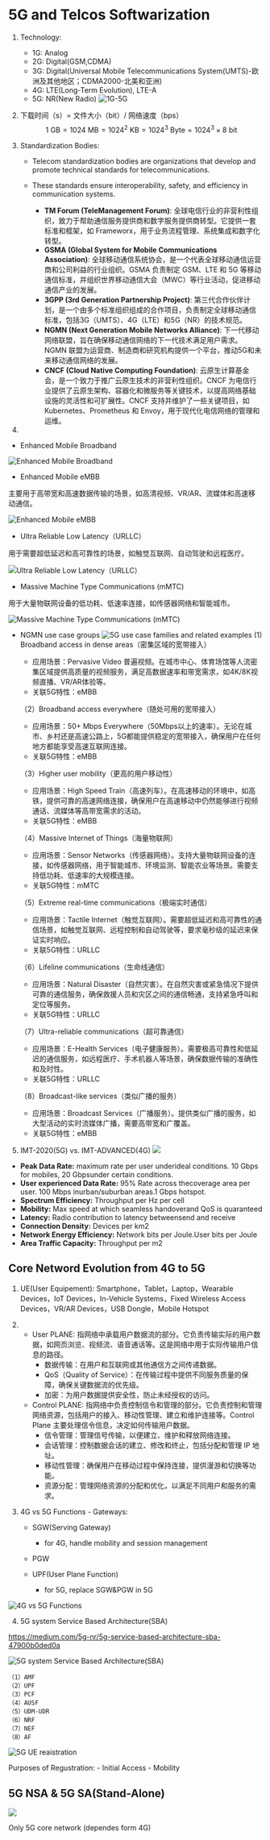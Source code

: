 # 5G and Telcos Softwarization
1. Technology:
    - 1G: Analog
    - 2G: Digital(GSM,CDMA)
    - 3G: Digital(Universal Mobile Telecommunications System(UMTS)-欧洲及其他地区；CDMA2000-北美和亚洲)
    - 4G: LTE(Long-Term Evolution), LTE-A
    - 5G: NR(New Radio)
![1G-5G](./IMG/evolution-des-reseaux-mobiles-des-technologies-et-des-usages.jpg)

2. 下载时间（s）= 文件大小（bit）/ 网络速度（bps）
    $$
    1 \text{ GB} = 1024 \text{ MB} = 1024^2 \text{ KB} = 1024^3 \text{ Byte} = 1024^3 \times 8 \text{ bit}
    $$

3. Standardization Bodies:
    - Telecom standardization bodies are organizations that develop and promote technical standards for telecommunications.
    - These standards ensure interoperability, safety, and efficiency in communication systems.

        - **TM Forum (TeleManagement Forum)**: 全球电信行业的非营利性组织，致力于帮助通信服务提供商和数字服务提供商转型。它提供一套标准和框架，如 Frameworx，用于业务流程管理、系统集成和数字化转型。
        - **GSMA (Global System for Mobile Communications Association)**: 全球移动通信系统协会，是一个代表全球移动通信运营商和公司利益的行业组织。GSMA 负责制定 GSM、LTE 和 5G 等移动通信标准，并组织世界移动通信大会（MWC）等行业活动，促进移动通信产业的发展。
        - **3GPP (3rd Generation Partnership Project)**: 第三代合作伙伴计划，是一个由多个标准组织组成的合作项目，负责制定全球移动通信标准，包括3G（UMTS）、4G（LTE）和5G（NR）的技术规范。
        - **NGMN (Next Generation Mobile Networks Alliance)**: 下一代移动网络联盟，旨在确保移动通信网络的下一代技术满足用户需求。NGMN 联盟为运营商、制造商和研究机构提供一个平台，推动5G和未来移动通信网络的发展。
        - **CNCF (Cloud Native Computing Foundation)**: 云原生计算基金会，是一个致力于推广云原生技术的非营利性组织。CNCF 为电信行业提供了云原生架构、容器化和微服务等关键技术，以提高网络基础设施的灵活性和可扩展性。CNCF 支持并维护了一些关键项目，如 Kubernetes、Prometheus 和 Envoy，用于现代化电信网络的管理和运维。

4.  
- Enhanced Mobile Broadband

![Enhanced Mobile Broadband](./IMG/Enhanced%20Mobile%20Broadband.png)

- Enhanced Mobile eMBB

主要用于高带宽和高速数据传输的场景，如高清视频、VR/AR、流媒体和高速移动通信。

![Enhanced Mobile eMBB](./IMG/Enhanced%20Mobile%20eMBB.webp)

- Ultra Reliable Low Latency（URLLC）

用于需要超低延迟和高可靠性的场景，如触觉互联网、自动驾驶和远程医疗。

![Ultra Reliable Low Latency（URLLC）](./IMG/Ultra%20Reliable%20Low%20Latency.png)

- Massive Machine Type Communications (mMTC)

用于大量物联网设备的低功耗、低速率连接，如传感器网络和智能城市。

![Massive Machine Type Communications (mMTC)](./IMG/Massive%20Machine%20Type%20Communications%20(mMTC).png)

- NGMN use case groups
![5G use case families and related examples](./IMG/5G%20use%20case%20families%20and%20related%20examples.png)
    (1) Broadband access in dense areas（密集区域的宽带接入）
    - 应用场景：Pervasive Video 普遍视频。在城市中心、体育场馆等人流密集区域提供高质量的视频服务，满足高数据速率和带宽需求，如4K/8K视频直播、VR/AR体验等。
    - 关联5G特性：eMBB
    
    （2）Broadband access everywhere（随处可用的宽带接入）
    - 应用场景：50+ Mbps Everywhere（50Mbps以上的速率）。无论在城市、乡村还是高速公路上，5G都能提供稳定的宽带接入，确保用户在任何地方都能享受高速互联网连接。
    - 关联5G特性：eMBB

    （3）Higher user mobility（更高的用户移动性）
    - 应用场景：High Speed Train（高速列车）。在高速移动的环境中，如高铁，提供可靠的高速网络连接，确保用户在高速移动中仍然能够进行视频通话、流媒体等高带宽需求的活动。
    - 关联5G特性：eMBB

    （4）Massive Internet of Things（海量物联网）
    - 应用场景：Sensor Networks（传感器网络）。支持大量物联网设备的连接，如传感器网络，用于智能城市、环境监测、智能农业等场景。需要支持低功耗、低速率的大规模连接。
    - 关联5G特性：mMTC

    （5）Extreme real-time communications（极端实时通信）
    - 应用场景：Tactile Internet（触觉互联网）。需要超低延迟和高可靠性的通信场景，如触觉互联网、远程控制和自动驾驶等，要求毫秒级的延迟来保证实时响应。
    - 关联5G特性：URLLC

    （6）Lifeline communications（生命线通信）
    - 应用场景：Natural Disaster（自然灾害）。在自然灾害或紧急情况下提供可靠的通信服务，确保救援人员和灾区之间的通信畅通，支持紧急呼叫和定位等服务。
    - 关联5G特性：URLLC

    （7）Ultra-reliable communications（超可靠通信）
    - 应用场景：E-Health Services（电子健康服务）。需要极高可靠性和低延迟的通信服务，如远程医疗、手术机器人等场景，确保数据传输的准确性和及时性。
    - 关联5G特性：URLLC

    （8）Broadcast-like services（类似广播的服务）
    - 应用场景：Broadcast Services（广播服务）。提供类似广播的服务，如大型活动的实时流媒体广播，需要高带宽和广覆盖。
    - 关联5G特性：eMBB

5. IMT-2020(5G) vs. IMT-ADVANCED(4G)
![](./IMG/Enhancement-of-key-capabilities-from-IMT-Advanced-to-IMT-2020-71.png)
- **Peak Data Rate:** maximum rate per user underideal conditions. 10 Gbps for mobiles, 20 Gbpsunder certain conditions.
- **User experienced Data Rate:** 95% Rate across thecoverage area per user. 100 Mbps inurban/suburban areas.1 Gbps hotspot.
- **Spectrum Efficiency:** Throughput per Hz per cell
- **Mobility:** Max speed at which seamless handoverand QoS is quaranteed
- **Latency:** Radio contribution to latency betweensend and receive
- **Connection Density:** Devices per km2
- **Network Energy Efficiency:** Network bits per Joule.User bits per Joule
- **Area Traffic Capacity:** Throughput per m2

## Core Netword Evolution from 4G to 5G ###
1. UE(User Equipement): Smartphone，Tablet，Laptop，Wearable Devices，IoT Devices，In-Vehicle Systems，Fixed Wireless Access Devices，VR/AR Devices，USB Dongle，Mobile Hotspot
2. - User PLANE: 指网络中承载用户数据流的部分。它负责传输实际的用户数据，如网页浏览、视频流、语音通话等。这是网络中用于实际传输用户信息的路径。
        - 数据传输：在用户和互联网或其他通信方之间传递数据。
        - QoS（Quality of Service）：在传输过程中提供不同服务质量的保障，确保关键数据流的优先级。
        - 加密：为用户数据提供安全性，防止未经授权的访问。
    - Control PLANE: 指网络中负责控制信令和管理的部分。它负责控制和管理网络资源，包括用户的接入、移动性管理、建立和维护连接等。Control Plane 主要处理信令信息，决定如何传输用户数据。
        - 信令管理：管理信号传输，以便建立、维护和释放网络连接。
        - 会话管理：控制数据会话的建立、修改和终止，包括分配和管理 IP 地址。
        - 移动性管理：确保用户在移动过程中保持连接，提供漫游和切换等功能。
        - 资源分配：管理网络资源的分配和优化，以满足不同用户和服务的需求。

3. 4G vs 5G Functions - Gateways: 
    - SGW(Serving Gateway)
        - for 4G, handle mobility and session management
    
    - PGW
    
    - UPF(User Plane Function)
        - for 5G, replace SGW&PGW in 5G

![4G vs 5G Functions](./IMG/4G%20vs%205G%20Functions.PNG)

4. 5G system Service Based Architecture(SBA)

https://medium.com/5g-nr/5g-service-based-architecture-sba-47900b0ded0a

![5G system Service Based Architecture(SBA)](./IMG/5G%20System%20Architecture.webp)

    （1）AMF
    （2）UPF
    （3）PCF
    （4）AUSF
    （5）UDM-UDR
    （6）NRF
    （7）NEF
    （8）AF

![5G UE reaistration](./IMG/5G%20UE%20reaistration.png)

Purposes of Regustration:
    - Initial Access
    - Mobility 

## 5G NSA & 5G SA(Stand-Alone)

![](./IMG/5G%20NSA%20and%205G%20SA.png)

Only 5G core network (dependes form 4G)

